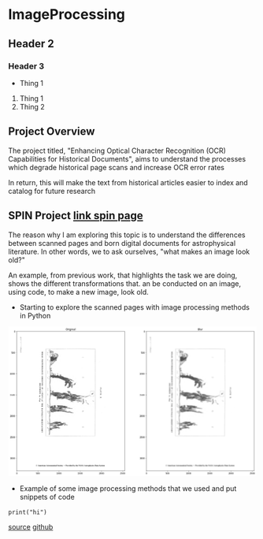 # ImageProcessing
## Header 2
### Header 3

* Thing 1

1. Thing 1
1. Thing 2


## Project Overview
The project titled, "Enhancing Optical Character Recognition (OCR) Capabilities for Historical Documents", aims to understand the processes which degrade historical page scans and increase OCR error rates

In return, this will make the text from historical articles easier to index and catalog for future research

## SPIN Project [link spin page](http://spin.ncsa.illinois.edu/)
The reason why I am exploring this topic is to understand the differences between scanned pages and born digital documents for astrophysical literature. In other words, we to ask ourselves, "what makes an image look old?"

An example, from previous work, that highlights the task we are doing, shows the different transformations that. an be conducted on an image, using code, to make a new image, look old.




* Starting to explore the scanned pages with image processing methods in Python

![example blur image](https://github.com/rushjimoh/ImageProcessing/raw/main/blur.png)
* Example of some image processing methods that we used and put snippets of code
```
print("hi")
```
[source](https://arxiv.org/abs/2106.15320)
[github](https://github.com/SampannaKahu/ScanBank)
